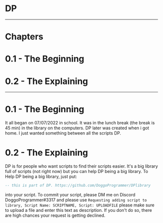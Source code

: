 # DP

-----------------------------------------

# Chapters

# 0.1 - The Beginning
# 0.2 - The Explaining

-----------------------------------------

# 0.1 - The Beginning

It all began on 07/07/2022 in school. It was in the lunch break (the break is 45 min) in the library on the computers.
DP later was created when i got home. I just wanted something between all the scripts DP.

# 0.2 - The Explaining

DP is for people who want scripts to find their scripts easier. It's a big library full of scripts (not right now) but you can help DP being a big library.
To Help DP being a big library, just put:

```lua
-- this is part of DP. https://github.com/DoggoProgrammer/DPlibrary
```
into your script. To commit your script, please DM me on Discord DoggoProgrammer#3317 and please use `Requesting adding script to library, Script Name: SCRIPTNAME, Script: UPLOADFILE` please make sure to upload a file and enter this text as description. If you don't do so, there are high chances your request is getting declined.
